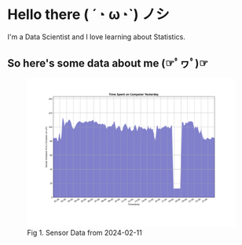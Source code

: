 
# Hello there ( ´◔ ω◔`) ノシ

I'm a Data Scientist and I love learning about Statistics.

## So here's some data about me (☞ﾟヮﾟ)☞

<figure>
  <picture>
    <source media="(prefers-color-scheme: dark)" srcset="Pi/readme/graphs/dark-plot-2024-02-11.png">
    <source media="(prefers-color-scheme: light)" srcset="Pi/readme/graphs/light-plot-2024-02-11.png">
    <img alt="Shows a black logo in light color mode and a white one in dark color mode." src="Pi/readme/graphs/light-plot-2024-02-11.png">
  </picture>
  <figcaption>Fig 1. Sensor Data from 2024-02-11</figcaption>
</figure>

